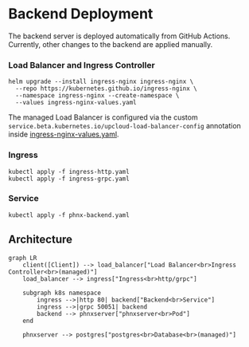 # Backend Deployment

The backend server is deployed automatically from GitHub Actions. Currently,
other changes to the backend are applied manually.

### Load Balancer and Ingress Controller

```
helm upgrade --install ingress-nginx ingress-nginx \
  --repo https://kubernetes.github.io/ingress-nginx \
  --namespace ingress-nginx --create-namespace \
  --values ingress-nginx-values.yaml
```

The managed Load Balancer is configured via the custom
`service.beta.kubernetes.io/upcloud-load-balancer-config` annotation inside
[ingress-nginx-values.yaml].

### Ingress

```
kubectl apply -f ingress-http.yaml
kubectl apply -f ingress-grpc.yaml
```

### Service

```
kubectl apply -f phnx-backend.yaml
```

[ingress-nginx-values.yaml]: ./ingress-nginx-values.yaml


## Architecture

```mermaid
graph LR
    client([Client]) --> load_balancer["Load Balancer<br>Ingress Controller<br>(managed)"]
    load_balancer --> ingress["Ingress<br>http/grpc"]

    subgraph k8s namespace
        ingress -->|http 80| backend["Backend<br>Service"]
        ingress -->|grpc 50051| backend
        backend --> phnxserver["phnxserver<br>Pod"]
    end

    phnxserver --> postgres["postgres<br>Database<br>(managed)"]
```
